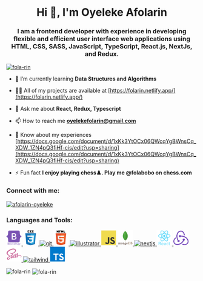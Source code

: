 <h1 align="center">Hi 👋, I'm Oyeleke Afolarin</h1>
<h3 align="center">I am a frontend developer with experience in developing flexible and efficient user interface web applications using HTML, CSS, SASS, JavaScript, TypeScript, React.js, NextJs, and Redux.</h3>

<p align="left"> <a href="https://github.com/ryo-ma/github-profile-trophy"><img src="https://github-profile-trophy.vercel.app/?username=fola-rin" alt="fola-rin" /></a> </p>

- 🌱 I’m currently learning **Data Structures and Algorithms**

- 👨‍💻 All of my projects are available at [https://folarin.netlify.app/](https://folarin.netlify.app/)

- 💬 Ask me about **React, Redux, Typescript**

- 📫 How to reach me **oyelekefolarin@gmail.com**

- 📄 Know about my experiences [https://docs.google.com/document/d/1xKk3YtOCx06QWcqYgBWnsCq_XDW_1ZN4pQ3fiHf-cis/edit?usp=sharing](https://docs.google.com/document/d/1xKk3YtOCx06QWcqYgBWnsCq_XDW_1ZN4pQ3fiHf-cis/edit?usp=sharing)

- ⚡ Fun fact **I enjoy playing chess♟️. Play me @folabobo on chess.com**

<h3 align="left">Connect with me:</h3>
<p align="left">
<a href="https://linkedin.com/in/afolarin-oyeleke" target="blank"><img align="center" src="https://raw.githubusercontent.com/rahuldkjain/github-profile-readme-generator/master/src/images/icons/Social/linked-in-alt.svg" alt="afolarin-oyeleke" height="30" width="40" /></a>
</p>

<h3 align="left">Languages and Tools:</h3>
<p align="left"> <a href="https://getbootstrap.com" target="_blank" rel="noreferrer"> <img src="https://raw.githubusercontent.com/devicons/devicon/master/icons/bootstrap/bootstrap-plain-wordmark.svg" alt="bootstrap" width="40" height="40"/> </a> <a href="https://www.w3schools.com/css/" target="_blank" rel="noreferrer"> <img src="https://raw.githubusercontent.com/devicons/devicon/master/icons/css3/css3-original-wordmark.svg" alt="css3" width="40" height="40"/> </a> <a href="https://git-scm.com/" target="_blank" rel="noreferrer"> <img src="https://www.vectorlogo.zone/logos/git-scm/git-scm-icon.svg" alt="git" width="40" height="40"/> </a> <a href="https://www.w3.org/html/" target="_blank" rel="noreferrer"> <img src="https://raw.githubusercontent.com/devicons/devicon/master/icons/html5/html5-original-wordmark.svg" alt="html5" width="40" height="40"/> </a> <a href="https://www.adobe.com/in/products/illustrator.html" target="_blank" rel="noreferrer"> <img src="https://www.vectorlogo.zone/logos/adobe_illustrator/adobe_illustrator-icon.svg" alt="illustrator" width="40" height="40"/> </a> <a href="https://developer.mozilla.org/en-US/docs/Web/JavaScript" target="_blank" rel="noreferrer"> <img src="https://raw.githubusercontent.com/devicons/devicon/master/icons/javascript/javascript-original.svg" alt="javascript" width="40" height="40"/> </a> <a href="https://www.mongodb.com/" target="_blank" rel="noreferrer"> <img src="https://raw.githubusercontent.com/devicons/devicon/master/icons/mongodb/mongodb-original-wordmark.svg" alt="mongodb" width="40" height="40"/> </a> <a href="https://nextjs.org/" target="_blank" rel="noreferrer"> <img src="https://cdn.worldvectorlogo.com/logos/nextjs-2.svg" alt="nextjs" width="40" height="40"/> </a> <a href="https://reactjs.org/" target="_blank" rel="noreferrer"> <img src="https://raw.githubusercontent.com/devicons/devicon/master/icons/react/react-original-wordmark.svg" alt="react" width="40" height="40"/> </a> <a href="https://redux.js.org" target="_blank" rel="noreferrer"> <img src="https://raw.githubusercontent.com/devicons/devicon/master/icons/redux/redux-original.svg" alt="redux" width="40" height="40"/> </a> <a href="https://sass-lang.com" target="_blank" rel="noreferrer"> <img src="https://raw.githubusercontent.com/devicons/devicon/master/icons/sass/sass-original.svg" alt="sass" width="40" height="40"/> </a> <a href="https://tailwindcss.com/" target="_blank" rel="noreferrer"> <img src="https://www.vectorlogo.zone/logos/tailwindcss/tailwindcss-icon.svg" alt="tailwind" width="40" height="40"/> </a> <a href="https://www.typescriptlang.org/" target="_blank" rel="noreferrer"> <img src="https://raw.githubusercontent.com/devicons/devicon/master/icons/typescript/typescript-original.svg" alt="typescript" width="40" height="40"/> </a> </p>

<p><img align="left" src="https://github-readme-stats.vercel.app/api/top-langs?username=fola-rin&show_icons=true&locale=en&layout=compact" alt="fola-rin" /></p>

<p>&nbsp;<img align="center" src="https://github-readme-stats.vercel.app/api?username=fola-rin&show_icons=true&locale=en" alt="fola-rin" /></p>

